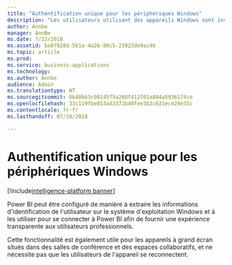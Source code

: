 ```yaml
---
title: "Authentification unique pour les périphériques Windows"
description: "Les utilisateurs utilisant des appareils Windows sont invités à ouvrir une session sur l'appareil et à fournir leurs informations d'identification."
author: Annbe
manager: AnnBe
ms.date: 7/22/2018
ms.assetid: ba07928d-5b1a-4a26-80c5-23923de9ac46
ms.topic: article
ms.prod: 
ms.service: business-applications
ms.technology: 
ms.author: Annbe
audience: Admin
ms.translationtype: HT
ms.sourcegitcommit: 0b40bb3c98145f5a260f412701a884a5936174ce
ms.openlocfilehash: 33c119fbe853ad3372b40fee3b2c631ece29e35c
ms.contentlocale: fr-fr
ms.lasthandoff: 07/18/2018

---
```

# <a name="single-sign-on-for-windows-devices"></a>Authentification unique pour les périphériques Windows 

[!include[intelligence-platform banner](../../includes/intelligence-platform.md)]




Power BI peut être configuré de manière à extraire les informations d'identification de l'utilisateur sur le système d'exploitation Windows et à les utiliser pour se connecter à Power BI afin de fournir une expérience transparente aux utilisateurs professionnels. 

Cette fonctionnalité est également utile pour les appareils à grand écran situés dans des salles de conférence et des espaces collaboratifs, et ne nécessite pas que les utilisateurs de l'appareil se reconnectent.

